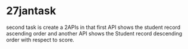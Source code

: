 # 27jantask
second task is create a 2APIs in that first API shows the student record ascending order and another API shows the Student record descending order with respect to score.
